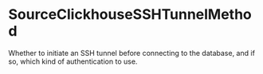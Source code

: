 # SourceClickhouseSSHTunnelMethod

Whether to initiate an SSH tunnel before connecting to the database, and if so, which kind of authentication to use.

